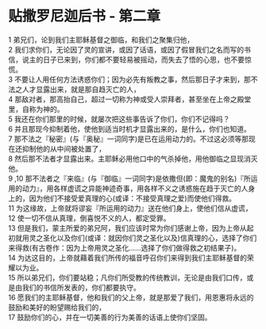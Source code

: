 # 贴撒罗尼迦后书 - 第二章
  
 1 弟兄们，论到我们主耶稣基督之御临，和我们之聚集归他，  
 2 我们求你们，无论因了灵的宣讲，或因了话语，或因了假冒我们之名而写的书信，说主的日子已来到，你们都不要轻易被摇动，而失去了悟的心思，也不要惊慌。  
 3 不要让人用任何方法诱惑你们；因为必先有叛教之事，然后那日子才来到，那不法之人才显露出来，就是那自趋灭亡的人，  
 4 那敌对者，那高抬自己，超过一切称为神或受人崇拜者，甚至坐在上帝之殿堂里，自称为神的。  
 5 我还在你们那里的时候，就屡次把这些事告诉了你们，你们不记得吗？  
 6 并且那现今抑制着他，使他到适当时机才显露出来的，是什么，你们也知道。  
 7 那不法之『秘密』(与『奥秘』一词同字)是已在运用动力的。不过这必须等那现在还抑制他的从中间被处置了，  
 8 然后那不法者才显露出来。主耶稣必用他口中的气杀掉他，用他御临之显现消灭他。  
 9 ,10 那不法者之『来临』(与『御临』一词同字)是依撒但(即：魔鬼的别名)『所运用的动力』，用各样虚谎之异能神迹奇事，用各样不义之诱惑施在趋于灭亡的人身上的，因为他们不接受爱真理的心(或译：不接受真理之爱)而使他们得救。  
 11 为这缘故，上帝就将谬妄『所运用的动力』送在他们身上，使他们信从虚谎，  
 12 使一切不信从真理，倒喜悦不义的人，都定受罪。  
 13 但是我们，蒙主所爱的弟兄阿，我们应该时常为你们感谢上帝，因为上帝从起初就用灵之圣化以及你们(或译：就因你们灵之圣化以及)信真理的心，选择了你们来得救(有古卷作：因为上帝用灵之圣化……选择了你们做得救之初结果子)。  
 14 为达这目的，上帝就藉着我们所传的福音呼召你们来得到我们主耶稣基督的荣耀以为业。  
 15 所以弟兄们，你们要站稳；凡你们所受教的传统教训，无论是由我们口传，或是由我们的书信所发表的，你们都要执守。  
 16 愿我们的主耶稣基督，他和我们的父上帝，就是那爱了我们，用恩惠将永远的鼓励和美好的盼望赐给我们的，  
 17 鼓励你们的心，并在一切美善的行为美善的话语上使你们坚固。